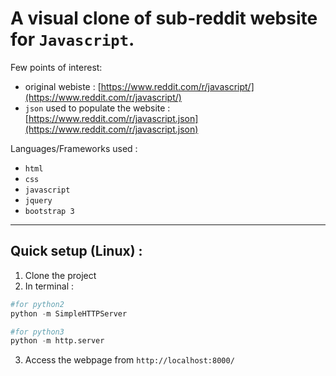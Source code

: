 # A visual clone of sub-reddit website for `Javascript`.

Few points of interest:
- original webiste : [https://www.reddit.com/r/javascript/](https://www.reddit.com/r/javascript/)
- `json` used to populate the website : [https://www.reddit.com/r/javascript.json](https://www.reddit.com/r/javascript.json)

Languages/Frameworks used :
- `html`
- `css`
- `javascript`
- `jquery`
- `bootstrap 3`

<hr />

## Quick setup (Linux) :

1. Clone the project
2. In terminal : 
```python
#for python2
python -m SimpleHTTPServer

#for python3
python -m http.server
```
3. Access the webpage from `http://localhost:8000/`